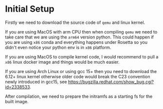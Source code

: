 # Initial Setup

Firstly we need to download the source code of `qemu` and linux kernel.

If you are using MacOS with arm CPU then when compiling `qemu` we need to take care that we are using the `arm64` version python. This could happen if you are using `x86` conda and everything happens under Rosetta so you didn't even notice your python env is in `x86` platform.

If you are using MacOS to compile kernel code, I would recommend to pull a `x86` linux docker image and things would be much easier.

If you are using Arch Linux or using gcc 15+ then you need to download the 6.12+ linux kernel otherwise older code would break the C23 convention newly introduced in gcc15, see https://bugzilla.redhat.com/show_bug.cgi?id=2338533.

After compilation, we need to prepare the initramfs as a starting fs for the built image.
